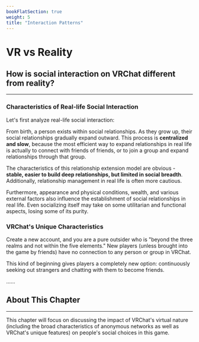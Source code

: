 ```yaml
---
bookFlatSection: true
weight: 5
title: "Interaction Patterns"
---
```


# VR vs Reality

## How is social interaction on VRChat different from reality?

---

### Characteristics of Real-life Social Interaction

Let's first analyze real-life social interaction:

From birth, a person exists within social relationships. As they grow up, their social relationships gradually expand outward. This process is **centralized and slow**, because the most efficient way to expand relationships in real life is actually to connect with friends of friends, or to join a group and expand relationships through that group.

The characteristics of this relationship extension model are obvious - **stable, easier to build deep relationships, but limited in social breadth**. Additionally, relationship management in real life is often more cautious.

Furthermore, appearance and physical conditions, wealth, and various external factors also influence the establishment of social relationships in real life. Even socializing itself may take on some utilitarian and functional aspects, losing some of its purity.

### VRChat's Unique Characteristics

Create a new account, and you are a pure outsider who is "beyond the three realms and not within the five elements." New players (unless brought into the game by friends) have no connection to any person or group in VRChat.

This kind of beginning gives players a completely new option: continuously seeking out strangers and chatting with them to become friends.

......

## About This Chapter

---

This chapter will focus on discussing the impact of VRChat's virtual nature (including the broad characteristics of anonymous networks as well as VRChat's unique features) on people's social choices in this game.